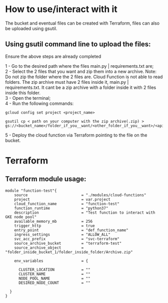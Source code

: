 # How to use/interact with it

The bucket and eventual files can be created with Terraform, files can also be uploaded using gsutil.

## Using gsutil command line to upload the files:

Ensure the above steps are already completed

1 - Go to the desired path where the files main.py | requirements.txt are;  
2 - Select the 2 files that you want and zip them into a new archive. Note: Do not zip the folder where the 2 files are. Cloud Function is not able to read folders. The zip archive must have 2 files inside it, main.py | requirements.txt. It cant be a zip archive with a folder inside it with 2 files inside this folder.  
3 - Open the terminal;  
4 - Run the following commands:  

```
gcloud config set project <project_name>

gsutil cp < path on your computer with the zip archive(.zip) > gs://<bucket_name>/folder_if_you__want/<other_folder_if_you__want>/<api_name>/

```

5 - Deploy the cloud function via Terraform pointing to the file on the bucket.

# Terraform

## Terraform module usage:

```
module "function-test"{
    source                        = "./modules/cloud-functions"
    project                       = var.project
    cloud_function_name           = "function-test"
    function_runtime              = "python37"
    description                   = "Test function to interact with GKE node pool"
    available_memory_mb           = 256
    trigger_http                  = true
    entry_point                   = "def_function_name"
    ingress_settings              = "ALLOW_ALL"
    svc_acc_prefix                = "svc-terraform"
    source_archive_bucket         = "terraform-test"
    source_archive_object         = "folder_inside_bucket_1/folder_inside_folder/Archive.zip"

    env_variables                 = {

      CLUSTER_LOCATION            = ""
      CLUSTER_NAME                = ""
      NODE_POOL_NAME              = ""
      DESIRED_NODE_COUNT          = ""

  }
}
```
